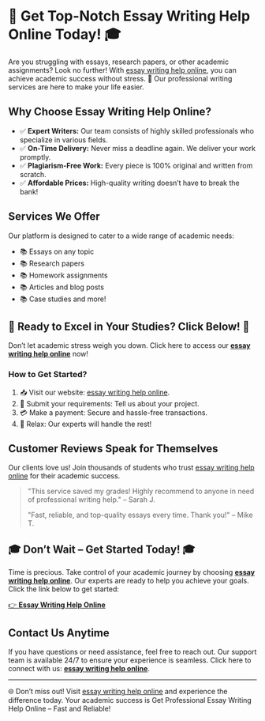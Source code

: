 <h1>🚀 Get Top-Notch Essay Writing Help Online Today! 🎓</h1>

<p>Are you struggling with essays, research papers, or other academic assignments? Look no further! With <a href="https://tinyurl.com/topessay?keyword=essay+writing+help+online" target="_blank">essay writing help online</a>, you can achieve academic success without stress. 🌟 Our professional writing services are here to make your life easier.</p>

<h2>Why Choose Essay Writing Help Online?</h2>
<ul>
    <li>✅ <strong>Expert Writers:</strong> Our team consists of highly skilled professionals who specialize in various fields.</li>
    <li>✅ <strong>On-Time Delivery:</strong> Never miss a deadline again. We deliver your work promptly.</li>
    <li>✅ <strong>Plagiarism-Free Work:</strong> Every piece is 100% original and written from scratch.</li>
    <li>✅ <strong>Affordable Prices:</strong> High-quality writing doesn’t have to break the bank!</li>
</ul>

<h2>Services We Offer</h2>
<p>Our platform is designed to cater to a wide range of academic needs:</p>
<ul>
    <li>📚 Essays on any topic</li>
    <li>📚 Research papers</li>
    <li>📚 Homework assignments</li>
    <li>📚 Articles and blog posts</li>
    <li>📚 Case studies and more!</li>
</ul>

<h2>🌟 Ready to Excel in Your Studies? Click Below! 🌟</h2>
<p>Don’t let academic stress weigh you down. Click here to access our <a href="https://tinyurl.com/topessay?keyword=essay+writing+help+online" target="_blank"><strong>essay writing help online</strong></a> now!</p>

<h3>How to Get Started?</h3>
<ol>
    <li>📥 Visit our website: <a href="https://tinyurl.com/topessay?keyword=essay+writing+help+online" target="_blank">essay writing help online</a>.</li>
    <li>📝 Submit your requirements: Tell us about your project.</li>
    <li>💳 Make a payment: Secure and hassle-free transactions.</li>
    <li>🚀 Relax: Our experts will handle the rest!</li>
</ol>

<h2>Customer Reviews Speak for Themselves</h2>
<p>Our clients love us! Join thousands of students who trust <a href="https://tinyurl.com/topessay?keyword=essay+writing+help+online" target="_blank">essay writing help online</a> for their academic success.</p>
<blockquote>
    <p>"This service saved my grades! Highly recommend to anyone in need of professional writing help." – Sarah J.</p>
    <p>"Fast, reliable, and top-quality essays every time. Thank you!" – Mike T.</p>
</blockquote>

<h2>🎓 Don’t Wait – Get Started Today! 🎓</h2>
<p>Time is precious. Take control of your academic journey by choosing <a href="https://tinyurl.com/topessay?keyword=essay+writing+help+online" target="_blank"><strong>essay writing help online</strong></a>. Our experts are ready to help you achieve your goals. Click the link below to get started:</p>
<p><a href="https://tinyurl.com/topessay?keyword=essay+writing+help+online" target="_blank">👉 <strong>Essay Writing Help Online</strong></a></p>

<h2>Contact Us Anytime</h2>
<p>If you have questions or need assistance, feel free to reach out. Our support team is available 24/7 to ensure your experience is seamless. Click here to connect with us: <a href="https://tinyurl.com/topessay?keyword=essay+writing+help+online" target="_blank"><strong>essay writing help online</strong></a>.</p>

<hr>
<p>🌐 Don’t miss out! Visit <a href="https://tinyurl.com/topessay?keyword=essay+writing+help+online" target="_blank">essay writing help online</a> and experience the difference today. Your academic success is
Get Professional Essay Writing Help Online – Fast and Reliable!
